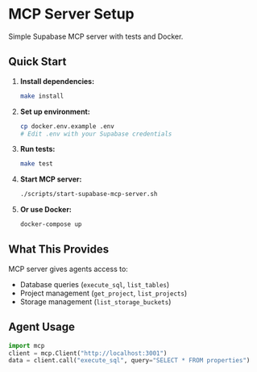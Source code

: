 # MCP Server Setup

Simple Supabase MCP server with tests and Docker.

## Quick Start

1. **Install dependencies:**
   ```bash
   make install
   ```

2. **Set up environment:**
   ```bash
   cp docker.env.example .env
   # Edit .env with your Supabase credentials
   ```

3. **Run tests:**
   ```bash
   make test
   ```

4. **Start MCP server:**
   ```bash
   ./scripts/start-supabase-mcp-server.sh
   ```

5. **Or use Docker:**
   ```bash
   docker-compose up
   ```

## What This Provides

MCP server gives agents access to:
- Database queries (`execute_sql`, `list_tables`)
- Project management (`get_project`, `list_projects`)
- Storage management (`list_storage_buckets`)

## Agent Usage

```python
import mcp
client = mcp.Client("http://localhost:3001")
data = client.call("execute_sql", query="SELECT * FROM properties")
```
